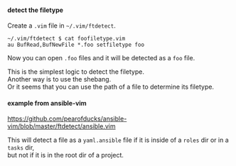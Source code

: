 #### detect the filetype

Create a `.vim` file in `~/.vim/ftdetect`.
```
~/.vim/ftdetect $ cat foofiletype.vim
au BufRead,BufNewFile *.foo setfiletype foo
```

Now you can open `.foo` files and it will be detected as a `foo` file.

This is the simplest logic to detect the filetype.\
Another way is to use the shebang.\
Or it seems that you can use the path of a file to determine its filetype.


#### example from ansible-vim

https://github.com/pearofducks/ansible-vim/blob/master/ftdetect/ansible.vim

This will detect a file as a `yaml.ansible` file if it is inside of a `roles` dir or in a `tasks` dir,\
but not if it is in the root dir of a project.
